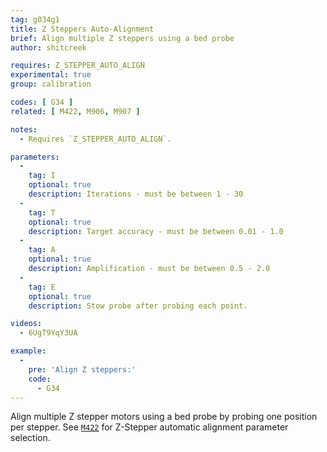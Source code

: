 ```yaml
---
tag: g034g1
title: Z Steppers Auto-Alignment
brief: Align multiple Z steppers using a bed probe
author: shitcreek

requires: Z_STEPPER_AUTO_ALIGN
experimental: true
group: calibration

codes: [ G34 ]
related: [ M422, M906, M907 ]

notes:
  - Requires `Z_STEPPER_AUTO_ALIGN`.

parameters:
  -
    tag: I
    optional: true
    description: Iterations - must be between 1 - 30
  -
    tag: T
    optional: true
    description: Target accuracy - must be between 0.01 - 1.0
  -
    tag: A
    optional: true
    description: Amplification - must be between 0.5 - 2.0
  -
    tag: E
    optional: true
    description: Stow probe after probing each point.

videos:
  - 6UgT9YqY3UA

example:
  -
    pre: 'Align Z steppers:'
    code:
      - G34
---
```


Align multiple Z stepper motors using a bed probe by probing one position per stepper. See [`M422`](/docs/gcode/M422.html) for Z-Stepper automatic alignment parameter selection.
